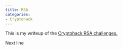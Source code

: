 ```yaml
---
title: RSA
categories:
- Cryptohack
---
```



This is my writeup of the [Cryptohack RSA challenges.](https://cryptohack.org/challenges/rsa)
 
 
Next line
